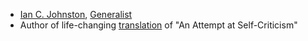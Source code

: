 - [Ian C. Johnston](https://www.youtube.com/watch?v=lQn-GCUi-F0), [Generalist](https://en.wikipedia.org/wiki/Ian_C._Johnston)
- Author of life-changing [translation](https://en.wikisource.org/wiki/An_Attempt_at_Self-Criticism) of "An Attempt at Self-Criticism"
